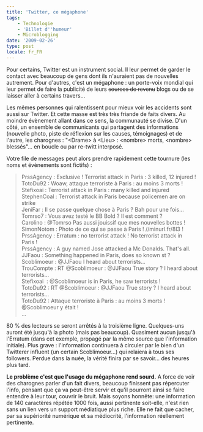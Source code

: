 ```yaml
---
title: 'Twitter, ce mégaphone'
tags:
    - Technologie
    - 'Billet d''humeur'
    - Microblogging
date: '2009-02-26'
type: post
locale: fr_FR
---
```


Pour certains, Twitter est un instrument social. Il leur permet de garder le contact avec beaucoup de gens dont ils n'auraient pas de nouvelles autrement. Pour d'autres, c'est un mégaphone&nbsp;: un porte-voix mondial qui leur permet de faire la publicité de leurs <span style="text-decoration: line-through">sources de revenu</span> blogs ou de se laisser aller à certains travers…

<!-- more -->

Les mêmes personnes qui ralentissent pour mieux voir les accidents sont aussi sur Twitter. Et cette masse est très très friande de faits divers. Au moindre évènement allant dans ce sens, la communauté se divise. D'un côté, un ensemble de communicants qui partagent des informations (nouvelle photo, piste de réflexion sur les causes, témoignages) et de l'autre, les charognes&nbsp;: "&lt;Drame&gt; à &lt;Lieu&gt;&nbsp;: &lt;nombre&gt; morts, &lt;nombre&gt; blessés"… en boucle ou par re-twitt interposé.

Votre file de messages peut alors prendre rapidement cette tournure (les noms et évènements sont fictifs)&nbsp;:
> PrssAgency&nbsp;: Exclusive&nbsp;! Terrorist attack in Paris&nbsp;: 3 killed, 12 injured&nbsp;!  
> TotoDu92&nbsp;: Woaw, attaque terroriste à Paris&nbsp;: au moins 3 morts&nbsp;!  
> Stefixoai&nbsp;: Terrorist attack in Paris&nbsp;: many killed and injured  
> StephenCoal&nbsp;: Terrorist attack in Paris because policemen are on strike  
> JeniFar&nbsp;: Il se passe quelque chose à Paris&nbsp;? Bah pour une fois…  
> Tomrso7&nbsp;: Vous avez testé le BB Bold&nbsp;? Il est comment&nbsp;?  
> Carolino&nbsp;: @Tomrso Pas aussi jouissif que mes nouvelles bottes&nbsp;!  
> SimonNotom&nbsp;: Photo de ce qui se passe à Paris&nbsp;! //minurl.fr/8l3&nbsp;!  
> PrssAgency&nbsp;: Erratum&nbsp;: no terrorist attack&nbsp;! No terrorist attack in Paris&nbsp;!  
> PrssAgency&nbsp;: A guy named Jose attacked a Mc Donalds. That's all.  
> JJFaou&nbsp;: Something happened in Paris, does so known st&nbsp;?  
> Scoblimoeur&nbsp;: @JJFaou I heard about terrorists…  
> TrouCompte&nbsp;: RT @Scoblimoeur&nbsp;: @JJFaou True story&nbsp;? I heard about terrorists…  
> Stefixoai &nbsp;: @Scoblimoeur is in Paris, he saw terrorists&nbsp;!  
> TotoDu92&nbsp;: RT @Scoblimoeur&nbsp;: @JJFaou True story&nbsp;? I heard about terrorists…  
> TotoDu92&nbsp;: Attaque terroriste à Paris&nbsp;: au moins 3 morts&nbsp;! @Scoblimoeur y était&nbsp;!  
> …

80 % des lecteurs se seront arrêtés à la troisième ligne. Quelques-uns auront été jusqu'à la photo (mais pas beaucoup). Quasiment aucun jusqu'à l'Erratum (dans cet exemple, propagé par la même source que l'information initiale). Plus grave&nbsp;: l'information continuera à circuler par le bien d'un Twitterer influent (un certain Scoblimoeur…) qui relaiera à tous ses followers. Perdue dans la nuée, la vérité finira par se savoir… des heures plus tard.

**Le problème c'est que l'usage du mégaphone rend sourd.** A force de voir des charognes parler d'un fait divers, beaucoup finissent pas répercuter l'info, pensant que ça va peut-être servir et qu'il pourront ainsi se faire entendre à leur tour, couvrir le bruit. Mais soyons honnête: une information de 140 caractères répétée 1000 fois, aussi pertinente soit-elle, n'est rien sans un lien vers un support médiatique plus riche. Elle ne fait que cacher, par sa supériorité numérique et sa médiocrité, l'information réellement pertinente.